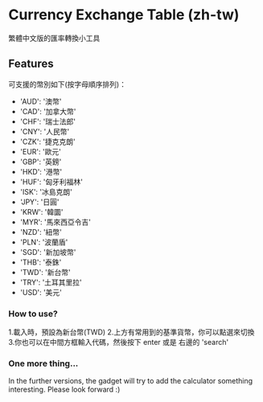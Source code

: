 # Currency Exchange Table (zh-tw)
繁體中文版的匯率轉換小工具

## Features
可支援的幣別如下(按字母順序排列)：
* 'AUD': '澳幣'
* 'CAD': '加拿大幣'
* 'CHF': '瑞士法郎'
* 'CNY': '人民幣'
* 'CZK': '捷克克朗'
* 'EUR': '歐元'
* 'GBP': '英鎊'
* 'HKD': '港幣'
* 'HUF': '匈牙利福林'
* 'ISK': '冰島克朗'
* 'JPY': '日圓'
* 'KRW': '韓圜'
* 'MYR': '馬來西亞令吉'
* 'NZD': '紐幣'
* 'PLN': '波蘭盾'
* 'SGD': '新加坡幣'
* 'THB': '泰銖'
* 'TWD': '新台幣'
* 'TRY': '土耳其里拉'
* 'USD': '美元'

### How to use?
1.載入時，預設為新台幣(TWD)
2.上方有常用到的基準貨幣，你可以點選來切換
3.你也可以在中間方框輸入代碼，然後按下 enter 或是 右邊的 'search'

### One more thing...
In the further versions, the gadget will try to add the calculator something interesting. Please look forward :)
